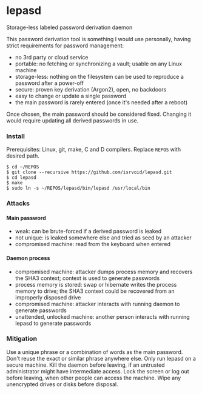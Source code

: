# lepasd
Storage-less labeled password derivation daemon

This password derivation tool is something I would use personally, having strict requirements for password management:
- no 3rd party or cloud service
- portable: no fetching or synchronizing a vault; usable on any Linux machine
- storage-less: nothing on the filesystem can be used to reproduce a password after a power-off
- secure: proven key derivation (Argon2), open, no backdoors
- easy to change or update a single password
- the main password is rarely entered (once it's needed after a reboot)

Once chosen, the main password should be considered fixed. Changing it would require updating all derived passwords in use.

### Install
Prerequisites: Linux, git, make, C and D compilers. Replace ```REPOS``` with desired path.
```
$ cd ~/REPOS
$ git clone --recursive https://github.com/isrvoid/lepasd.git
$ cd lepasd
$ make
$ sudo ln -s ~/REPOS/lepasd/bin/lepasd /usr/local/bin
```

### Attacks
#### Main password
- weak: can be brute-forced if a derived password is leaked
- not unique: is leaked somewhere else and tried as seed by an attacker
- compromised machine: read from the keyboard when entered
#### Daemon process
- compromised machine: attacker dumps process memory and recovers the SHA3 context; context is used to generate passwords
- process memory is stored: swap or hibernate writes the process memory to drive; the SHA3 context could be recovered from an improperly disposed drive
- compromised machine: attacker interacts with running daemon to generate passwords
- unattended, unlocked machine: another person interacts with running lepasd to generate passwords

### Mitigation
Use a unique phrase or a combination of words as the main password. Don't reuse the exact or similar phrase anywhere else. Only run lepasd on a secure machine. Kill the daemon before leaving, if an untrusted administrator might have intermediate access. Lock the screen or log out before leaving, when other people can access the machine. Wipe any unencrypted drives or disks before disposal.

